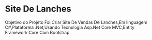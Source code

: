 # Site De Lanches
Objetivo do Projeto Foi Criar Site De Vendas De Lanches,Em linguagem C#,Plataforma .Net,Usando Tecnologia Asp.Net Core MVC,Entity Framework Core Com Bootstrap.
